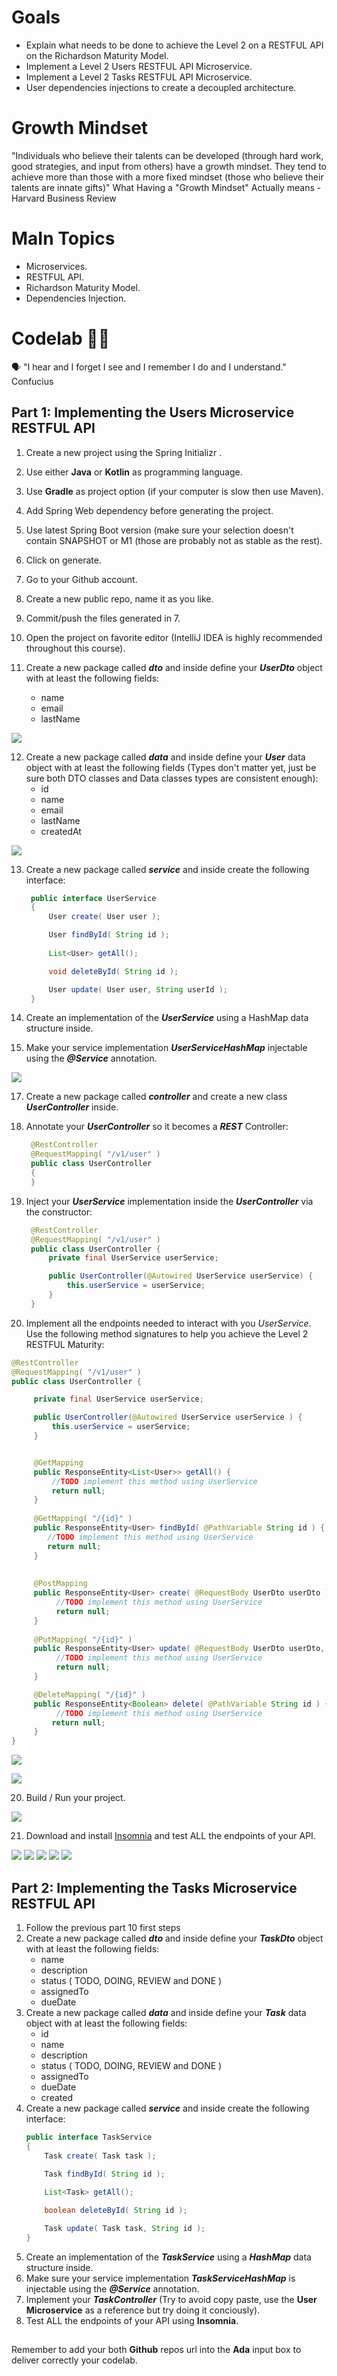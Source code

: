 # Goals

- Explain what needs to be done to achieve the Level 2 on a RESTFUL API
  on the Richardson Maturity Model.
- Implement a Level 2 Users RESTFUL API Microservice.
- Implement a Level 2 Tasks RESTFUL API Microservice.
- User dependencies injections to create a decoupled architecture.

# Growth Mindset
"Individuals who believe their talents can be developed (through hard work, good strategies, and input from others) have a growth mindset. They tend to achieve more than those with a more fixed mindset (those who believe their talents are innate gifts)" What Having a "Growth Mindset" Actually means - Harvard Business Review
# MaIn Topics

- Microservices.
- RESTFUL API.
- Richardson Maturity Model.
- Dependencies Injection.

# Codelab 🤹🏽
🗣️ "I hear and I forget I see and I remember I do and I understand." Confucius
## Part 1: Implementing the Users Microservice RESTFUL API

1. Create a new project using the Spring Initializr .
2. Use either **Java** or **Kotlin** as programming language.
3. Use **Gradle** as project option (if your computer is slow then use
   Maven).
4. Add Spring Web dependency before generating the project.
5. Use latest Spring Boot version (make sure your selection doesn't
   contain SNAPSHOT or M1 (those are probably not as stable as the rest).
6. Click on generate.
7. Go to your Github  account.
8. Create a new public repo, name it as you like.
9. Commit/push the files generated in 7.
10. Open the project on favorite editor (IntelliJ IDEA is highly
    recommended throughout this course).
11. Create a new package called ***dto*** and inside define your ***UserDto***
    object with at least the following fields:

    - name
    - email
    - lastName
    
![](img/1.PNG)

12. Create a new package called ***data*** and inside define your ***User*** data object with at least the following fields (Types don't matter yet, just be sure both DTO classes and Data classes types are consistent enough):
    - id
    - name
    - email
    - lastName
    - createdAt
    
![](img/2.PNG)

13. Create a new package called ***service*** and inside create the following interface:

    ```java
     public interface UserService
     {
         User create( User user );

         User findById( String id );
         
         List<User> getAll();

         void deleteById( String id );

         User update( User user, String userId );
     }  
14. Create an implementation of the ***UserService*** using a HashMap data structure inside.
15. Make your service implementation ***UserServiceHashMap*** injectable using the ***@Service*** annotation.

![](img/3.PNG)

17. Create a new package called ***controller*** and create a new class ***UserController*** inside.
18. Annotate your ***UserController*** so it becomes a ***REST*** Controller:

    ```java
     @RestController
     @RequestMapping( "/v1/user" )
     public class UserController
     {
     }  
19. Inject your ***UserService*** implementation inside the ***UserController*** via the constructor:
    ```java
     @RestController
     @RequestMapping( "/v1/user" )
     public class UserController {
         private final UserService userService;

         public UserController(@Autowired UserService userService) {
             this.userService = userService;
         }
     }  
20. Implement all the endpoints needed to interact with you  _UserService_. Use the following method signatures to help you achieve the Level 2 RESTFUL Maturity:
   ```java
@RestController
@RequestMapping( "/v1/user" )
public class UserController {
  
	    private final UserService userService;

	    public UserController(@Autowired UserService userService ) {
	        this.userService = userService;
	    }


	    @GetMapping
	    public ResponseEntity<List<User>> getAll() {
	        //TODO implement this method using UserService
	        return null;
	    }
	   
	    @GetMapping( "/{id}" )
	    public ResponseEntity<User> findById( @PathVariable String id ) {
	       //TODO implement this method using UserService
	       return null;
	    }
	   
	   
	    @PostMapping
	    public ResponseEntity<User> create( @RequestBody UserDto userDto ) {
	         //TODO implement this method using UserService
	         return null;
	    }
	   
	    @PutMapping( "/{id}" )
	    public ResponseEntity<User> update( @RequestBody UserDto userDto, @PathVariable String id ) {
	         //TODO implement this method using UserService
	         return null;
	    }

	    @DeleteMapping( "/{id}" )
	    public ResponseEntity<Boolean> delete( @PathVariable String id ) {
	         //TODO implement this method using UserService
	        return null;      
	    }
  }
 ```
![](img/4.PNG)

![](img/5.PNG)

20. Build / Run your project.

![](img/11.PNG)

21. Download and install [Insomnia](https://insomnia.rest/download) and test ALL the endpoints of your API.
    

![](img/6.PNG)
![](img/7.PNG)
![](img/8.PNG)
![](img/9.PNG)
![](img/10.PNG)


## Part 2: Implementing the Tasks Microservice RESTFUL API
1. Follow the previous part 10 first steps
2. Create a new package called ***dto*** and inside define your ***TaskDto*** object with at least the following fields:
    - name
    - description
    - status ( TODO, DOING, REVIEW and DONE )
    - assignedTo
    - dueDate
3. Create a new package called ***data*** and inside define your ***Task*** data object with at least the following fields:
    - id
    - name
    - description
    - status ( TODO, DOING, REVIEW and DONE )
    - assignedTo
    - dueDate
    - created
4. Create a new package called ***service*** and inside create the following interface:
   ```java
   public interface TaskService
   {
       Task create( Task task );

       Task findById( String id );
       
       List<Task> getAll();

       boolean deleteById( String id );

       Task update( Task task, String id );
   }
   ```
5. Create an implementation of the ***TaskService*** using a ***HashMap*** data structure inside.
6. Make sure your service implementation ***TaskServiceHashMap*** is injectable using the ***@Service*** annotation.
7. Implement your ***TaskController*** (Try to avoid copy paste, use the **User Microservice** as a reference but try doing it conciously).
8. Test ALL the endpoints of your API using **Insomnia**.

## 

Remember to add your both **Github** repos url into the **Ada** input box to deliver correctly your codelab.